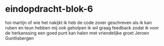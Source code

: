 # eindopdracht-blok-6
hoi martijn of wie het nakijkt ik heb de code zover geschreven als ik kan ruben en teun hebben mij ook geholpen ik wil graag feedback zodat ik voor de herkanssing een goed punt kan halen 
met vriendelijke groet Jeroen Guntlisbergen
